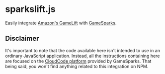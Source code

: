 # sparkslift.js

Easily integrate [Amazon's GameLift](https://aws.amazon.com/gamelift/) with [GameSparks](https://www.gamesparks.com/).

## Disclaimer

It's important to note that the code available here isn't intended to use in an ordinary JavaScript application. Instead, all the instructions containing here are focused on the [CloudCode platform](https://docs.gamesparks.com/documentation/configurator/cloud-code.html) provided by GameSparks. That being said, you won't find anything related to this integration on NPM.
